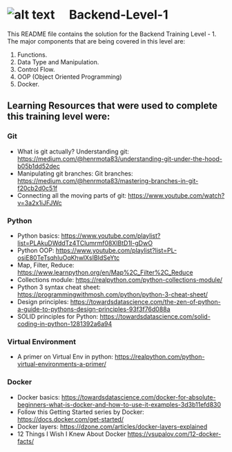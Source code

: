 # ![alt text](https://carteblanche.tech/static/static/website/images/general/logo.svg "Logo Title")  &nbsp; &nbsp; Backend-Level-1


This README file contains the solution for the Backend Training Level - 1. The major components that are being covered in this level are:
1. Functions.
2. Data Type and Manipulation.
3. Control Flow.
4. OOP (Object Oriented Programming)
5. Docker.

## Learning Resources that were used to complete this training level were:

### Git

* What is git actually? Understanding git: https://medium.com/@henrmota83/understanding-git-under-the-hood-b05b1dd52dec
* Manipulating git branches: Git branches: https://medium.com/@henrmota83/mastering-branches-in-git-f20cb2d0c51f
* Connecting all the moving parts of git: https://www.youtube.com/watch?v=3a2x1iJFJWc

### Python
* Python basics: https://www.youtube.com/playlist?list=PLAkuDWddTz4TClumrmf08XIBtD1I-gDwO
* Python OOP: https://www.youtube.com/playlist?list=PL-osiE80TeTsqhIuOqKhwlXsIBIdSeYtc
* Map, Filter, Reduce: https://www.learnpython.org/en/Map%2C_Filter%2C_Reduce
* Collections module: https://realpython.com/python-collections-module/
* Python 3 syntax cheat sheet: https://programmingwithmosh.com/python/python-3-cheat-sheet/
* Design principles: https://towardsdatascience.com/the-zen-of-python-a-guide-to-pythons-design-principles-93f3f76d088a
* SOLID principles for Python: https://towardsdatascience.com/solid-coding-in-python-1281392a6a94

### Virtual Environment
* A primer on Virtual Env in python: https://realpython.com/python-virtual-environments-a-primer/

### Docker
* Docker basics: https://towardsdatascience.com/docker-for-absolute-beginners-what-is-docker-and-how-to-use-it-examples-3d3b11efd830
* Follow this Getting Started series by Docker: https://docs.docker.com/get-started/
* Docker layers: https://dzone.com/articles/docker-layers-explained
* 12 Things I Wish I Knew About Docker https://vsupalov.com/12-docker-facts/


